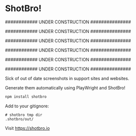 
# ShotBro!

############ UNDER CONSTRUCTION ###############

############ UNDER CONSTRUCTION ###############

############ UNDER CONSTRUCTION ###############

############ UNDER CONSTRUCTION ###############

############ UNDER CONSTRUCTION ###############

############ UNDER CONSTRUCTION ###############

Sick of out of date screenshots in support sites and websites.  

Generate them automatically using PlayWright and ShotBro!

```bash
npm install shotbro
```

Add to your gitignore:
```gitignore
# shotbro tmp dir
.shotbro/out/
```

Visit https://shotbro.io